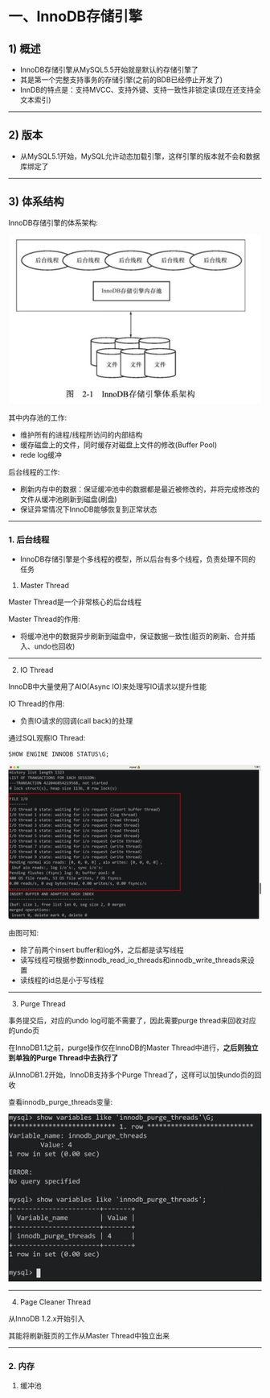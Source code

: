 # 一、InnoDB存储引擎



## 1) 概述

- InnoDB存储引擎从MySQL5.5开始就是默认的存储引擎了
- 其是第一个完整支持事务的存储引擎(之前的BDB已经停止开发了)
- InnDB的特点是：支持MVCC、支持外键、支持一致性非锁定读(现在还支持全文本索引)

<hr>







## 2) 版本

- 从MySQL5.1开始，MySQL允许动态加载引擎，这样引擎的版本就不会和数据库绑定了

<hr>











## 3) 体系结构

InnoDB存储引擎的体系架构:

![Xnip2022-04-04_18-46-54](MySQL技术内幕/Xnip2022-04-04_18-46-54.jpg)



其中内存池的工作:

- 维护所有的进程/线程所访问的内部结构
- 缓存磁盘上的文件，同时缓存对磁盘上文件的修改(Buffer Pool)
- rede log缓冲



后台线程的工作:

- 刷新内存中的数据：保证缓冲池中的数据都是最近被修改的，并将完成修改的文件从缓冲池刷新到磁盘(刷盘)
- 保证异常情况下InnoDB能够恢复到正常状态

<hr>







### 1. 后台线程

- InnoDB存储引擎是个多线程的模型，所以后台有多个线程，负责处理不同的任务





1. Master Thread

Master Thread是一个非常核心的后台线程

Master Thread的作用:

- 将缓冲池中的数据异步刷新到磁盘中，保证数据一致性(脏页的刷新、合并插入、undo也回收)

<hr>







2. IO Thread

InnoDB中大量使用了AIO(Async IO)来处理写IO请求以提升性能



IO Thread的作用:

- 负责IO请求的回调(call back)的处理



通过SQL观察IO Thread:

```mysql
SHOW ENGINE INNODB STATUS\G;
```



![Xnip2022-04-05_18-29-09](MySQL技术内幕/Xnip2022-04-05_18-29-09.jpg)



由图可知:

- 除了前两个insert buffer和log外，之后都是读写线程
- 读写线程可根据参数innodb_read_io_threads和innodb_write_threads来设置
- 读线程的id总是小于写线程

<hr>











3. Purge Thread

事务提交后，对应的undo log可能不需要了，因此需要purge thread来回收对应的undo页

在InnoDB1.1之前，purge操作仅在InnoDB的Master Thread中进行，**之后则独立到单独的Purge Thread中去执行了**



从InnoDB1.2开始，InnoDB支持多个Purge Thread了，这样可以加快undo页的回收



查看innodb_purge_threads变量:

![Xnip2022-04-05_18-42-17](MySQL技术内幕/Xnip2022-04-05_18-42-17.jpg)

<hr>






4. Page Cleaner Thread

从InnoDB 1.2.x开始引入

其能将刷新脏页的工作从Master Thread中独立出来

<hr>













### 2. 内存





1. 缓冲池




















